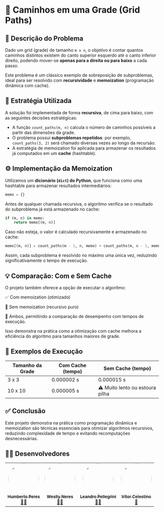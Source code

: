 # 📌 Caminhos em uma Grade (Grid Paths)

## 📖 Descrição do Problema

Dado um grid (grade) de tamanho `m x n`, o objetivo é contar quantos caminhos distintos existem do canto superior esquerdo até o canto inferior direito, podendo mover-se **apenas para a direita ou para baixo** a cada passo.

Este problema é um clássico exemplo de sobreposição de subproblemas, ideal para ser resolvido com **recursividade** e **memoization** (programação dinâmica com cache).

## 🎯 Estratégia Utilizada

A solução foi implementada de forma **recursiva**, de cima para baixo, com as seguintes decisões estratégicas:

- A função `count_paths(m, n)` calcula o número de caminhos possíveis a partir das dimensões da grade.
- O problema possui **subproblemas repetidos**: por exemplo, `count_paths(3, 2)` será chamado diversas vezes ao longo da recursão.
- A estratégia de memoization foi aplicada para armazenar os resultados já computados em um **cache** (hashtable).

## ⚙️ Implementação da Memoization

Utilizamos um **dicionário (`dict`) do Python**, que funciona como uma hashtable para armazenar resultados intermediários:

```python
memo = {}
```

Antes de qualquer chamada recursiva, o algoritmo verifica se o resultado do subproblema já está armazenado no cache:

```python
if (m, n) in memo:
    return memo[(m, n)]
```

Caso não esteja, o valor é calculado recursivamente e armazenado no cache:

```python
memo[(m, n)] = count_paths(m - 1, n, memo) + count_paths(m, n - 1, memo)
```

Assim, cada subproblema é resolvido no máximo uma única vez, reduzindo significativamente o tempo de execução.

## 💡 Comparação: Com e Sem Cache

O projeto também oferece a opção de executar o algoritmo:

✅ Com memoization (otimizado)

🚫 Sem memoization (recursivo puro)

🔄 Ambos, permitindo a comparação de desempenho com tempos de execução.

Isso demonstra na prática como a otimização com cache melhora a eficiência do algoritmo para tamanhos maiores de grade.

## 🧪 Exemplos de Execução

| Tamanho da Grade | Com Cache (tempo) | Sem Cache (tempo)               |
| ---------------- | ----------------- | ------------------------------- |
| 3 x 3            | 0.000002 s        | 0.000015 s                      |
| 10 x 10          | 0.000005 s        | ⚠️ Muito lento ou estoura pilha |

## ✅ Conclusão

Este projeto demonstra na prática como programação dinâmica e memoization são técnicas essenciais para otimizar algoritmos recursivos, reduzindo complexidade de tempo e evitando recomputações desnecessárias.

## 👨‍💻 Desenvolvedores

<table align="center">
  <tr>
    <td align="center"><a href="https://github.com/humberto-peres"><img style="border-radius: 50%;" src="https://avatars.githubusercontent.com/u/118866895?s=400&u=a12412e21705d58ab604be67c1e1431c80174b64&v=4" width="100px;" alt=""/><br /><sub><b>Humberto Peres</b></sub></a><br /><a href="https://rocketseat.com.br/" title="Rocketseat">👨‍🚀</a></td>
    <td align="center"><a href="https://github.com/WesllyHn"><img style="border-radius: 50%;" src="https://avatars.githubusercontent.com/u/117309594?v=4" width="100px;" alt=""/><br /><sub><b>Weslly Neres</b></sub></a><br /><a href="https://rocketseat.com.br/" title="Rocketseat">👨‍🚀</a></td>
    <td align="center"><a href="https://github.com/Pellegr1n1"><img style="border-radius: 50%;" src="https://avatars.githubusercontent.com/u/119978954?v=4" width="100px;" alt=""/><br /><sub><b>Leandro Pellegrini</b></sub></a><br /><a href="https://rocketseat.com.br/" title="Rocketseat">👨‍🚀</a></td>
    <td align="center"><a href="https://github.com/v0cs"><img style="border-radius: 50%;" src="https://avatars.githubusercontent.com/u/104214178?v=4" width="100px;" alt=""/><br /><sub><b>Vítor Celestino</b></sub></a><br /><a href="https://rocketseat.com.br/" title="Rocketseat">🚀</a></td>
  </tr>
</table>
